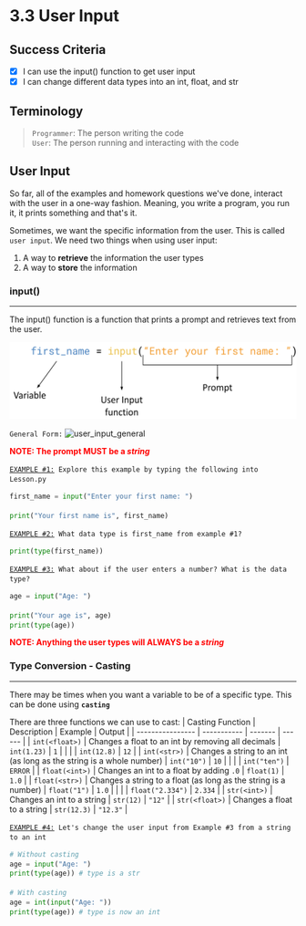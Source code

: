 # 3.3 User Input

## Success Criteria
- [x] I can use the input() function to get user input
- [x] I can change different data types into an int, float, and str

## Terminology
>`Programmer`: The person writing the code<br>
>`User`: The person running and interacting with the code

## User Input
So far, all of the examples and homework questions we've done, interact with the user in a one-way fashion. Meaning, you write a program, you run it, it prints something and that's it.

Sometimes, we want the specific information from the user. This is called `user input`.
We need two things when using user input:
1. A way to **retrieve** the information the user types
2. A way to **store** the information

### input()
---
The input() function is a function that prints a prompt and retrieves text from the user.

![user_input](user_input.png)

```General Form:```
![user_input_general](user_input_general.png)

<span style="color:red">
<b>
NOTE: The prompt MUST be a <i>string</i>
</b>
</span>

<br>

<ins>```EXAMPLE #1:```</ins>``` Explore this example by typing the following into Lesson.py```
```python
first_name = input("Enter your first name: ")

print("Your first name is", first_name)
```

<ins>```EXAMPLE #2:```</ins>``` What data type is first_name from example #1?```
```python
print(type(first_name))
```

<ins>```EXAMPLE #3:```</ins>``` What about if the user enters a number? What is the data type?```
```python
age = input("Age: ")

print("Your age is", age)
print(type(age))
```
<span style="color:red">
<b>
NOTE: Anything the user types will ALWAYS be a <i>string</i>
</b>
</span>

### Type Conversion - Casting
---
There may be times when you want a variable to be of a specific type. This can be done using **`casting`**

There are three functions we can use to cast:
| Casting Function | Description | Example | Output |
| ---------------- | ----------- | ------- | ------ |
| `int(<float>)` | Changes a float to an int by removing all decimals | `int(1.23)` | `1` |
|                |                                                    | `int(12.8)` | `12` |
| `int(<str>)`   | Changes a string to an int (as long as the string is a whole number) | `int("10")`  | `10`      |
|                |                                                                      | `int("ten")` | `ERROR` |
| `float(<int>)` | Changes an int to a float by adding `.0`                        | `float(1)`       | `1.0`   |
| `float(<str>)` | Changes a string to a float (as long as the string is a number) | `float("1")`     | `1.0`   |
|                |                                                                 | `float("2.334")` | `2.334` |
| `str(<int>)`   | Changes an int to a string  | `str(12)`   | `"12"`   |
| `str(<float>)` | Changes a float to a string | `str(12.3)` | `"12.3"` |
<br>

<ins>```EXAMPLE #4:```</ins>``` Let's change the user input from Example #3 from a string to an int```
```python
# Without casting
age = input("Age: ")
print(type(age)) # type is a str

# With casting
age = int(input("Age: "))
print(type(age)) # type is now an int
```


